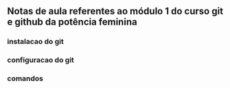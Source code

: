 ## Notas de aula referentes ao módulo 1 do curso git e github da potência feminina


### instalacao do git


### configuracao do git


### comandos